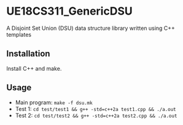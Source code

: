# UE18CS311_GenericDSU

A Disjoint Set Union (DSU) data structure library written using C++ templates

## Installation

Install C++ and make.

## Usage

- Main program: `make -f dsu.mk`
- Test 1: `cd test/test1 && g++ -std=c++2a test1.cpp && ./a.out`
- Test 2: `cd test/test2 && g++ -std=c++2a test2.cpp && ./a.out`
